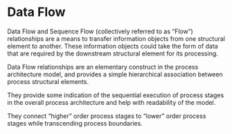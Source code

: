 # Data Flow

Data Flow and Sequence Flow (collectively referred to as “Flow”) relationships are a means to transfer information objects from one structural element to another. These information objects could take the form of data that are required by the downstream structural element for its processing.

Data Flow relationships are an elementary construct in the process architecture model, and provides a simple hierarchical association between process structural elements.

They provide some indication of the sequential execution of process stages in the overall process architecture and help with readability of the model.

They connect “higher” order process stages to “lower” order process stages while transcending process boundaries. 

